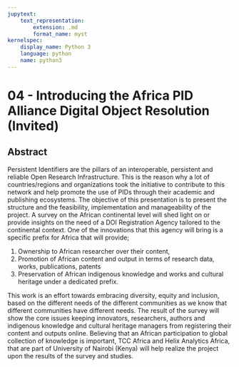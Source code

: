 ```yaml
---
jupytext:
    text_representation:
        extension: .md
        format_name: myst
kernelspec:
    display_name: Python 3
    language: python
    name: python3
---
```

# 04 - 	Introducing the Africa PID Alliance Digital Object Resolution (Invited)

## Abstract 
Persistent Identifiers are the pillars of an interoperable, persistent and reliable Open Research Infrastructure. This is the reason why a lot of countries/regions and organizations took the initiative to contribute to this network and help promote the use of PIDs through their academic and publishing ecosystems.
The objective of this presentation is to present the structure and the feasibility, implementation and manageability of the project. A survey on the African continental level will shed light on or provide insights on the need of a DOI Registration Agency tailored to the continental context. One of the innovations that this agency will bring is a specific prefix for Africa that will provide;

1. Ownership to African researcher over their content,
2. Promotion of African content and output in terms of research data, works, publications, patents
3.  Preservation of African indigenous knowledge and works and cultural heritage under a dedicated prefix.

This work is an effort towards embracing diversity, equity and inclusion, based on the different needs of the different communities as we know that different communities have different needs. The result of the survey will show the core issues keeping innovators, researchers, authors and indigenous knowledge and cultural heritage managers from registering their content and outputs online. Believing that an African participation to global collection of knowledge is important, TCC Africa and Helix Analytics Africa, that are part of University of Nairobi (Kenya) will help realize the project upon the results of the survey and studies.